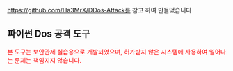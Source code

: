 https://github.com/Ha3MrX/DDos-Attack를 참고 하여 만들었습니다

<h2>파이썬 Dos 공격 도구</h2>
<font color=red>
본 도구는 보안관제 실습용으로 개발되었으며, 허가받지 않은 시스템에 사용하여 일어나는 문제는 책임지지 않습니다. 
<font color=black>

